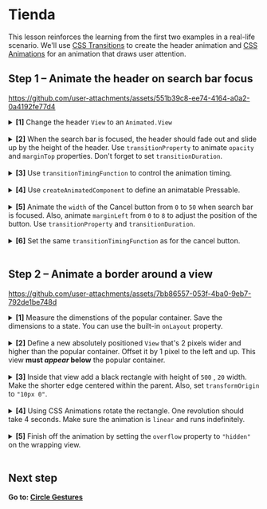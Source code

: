 # Tienda

This lesson reinforces the learning from the first two examples in a real-life scenario. We'll use [CSS Transitions](https://docs.swmansion.com/react-native-reanimated/docs/next/category/css-transitions) to create the header animation and [CSS Animations](https://docs.swmansion.com/react-native-reanimated/docs/next/category/css-animations) for an animation that draws user attention.

## Step 1 – Animate the header on search bar focus


https://github.com/user-attachments/assets/551b39c8-ee74-4164-a0a2-0a4192fe77d4



<details>
<summary>
  <b>[1]</b> Change the header <code>View</code> to an <code>Animated.View</code>
</summary>

<br/>

```jsx
import Animated from 'react-native-reanimated';

<Animated.View
  style={styles.header}
  {/* ... */}
>
```

</details>

<br/>

<details>
<summary>
  <b>[2]</b> When the search bar is focused, the header should fade out and slide up by the height of the header. Use <code>transitionProperty</code> to animate <code>opacity</code> and <code>marginTop</code> properties. Don't forget to set <code>transitionDuration</code>.
</summary>

<br/>

```jsx
<Animated.View
  style={[
    styles.header,
    {
      transitionProperty: ["opacity", "marginTop"],
      transitionDuration: 200,
      opacity: isFocused ? 0 : 1,
      marginTop: isFocused && headerHeight ? -headerHeight : 0,
    },
  ]}
  {/* ... */}
>
```

</details>

<br/>

<details>
<summary>
  <b>[3]</b> Use <code>transitionTimingFunction</code> to control the animation timing.
</summary>

<br/>

```jsx
<Animated.View
  style={[
    styles.header,
    {
      {/* ... */}
      transitionTimingFunction: "ease-in-out",
    },
  ]}
  {/* ... */}
>
```

</details>

<br/>

<details>
<summary>
  <b>[4]</b> Use <code>createAnimatedComponent</code> to define an animatable Pressable.
</summary>

<br/>

```jsx
const AnimatedPressable = Animated.createAnimatedComponent(Pressable);

function Header() {
  {/*...*/}
  return (
    {/*...*/}
    <AnimatedPressable onPress={handleCancel} style={styles.button}>
  )
}
```

</details>

<br/>

<details>
<summary>
  <b>[5]</b> Animate the <code>width</code> of the Cancel button from <code>0</code> to <code>50</code> when search bar is focused. Also, animate <code>marginLeft</code> from <code>0</code> to <code>8</code> to adjust the position of the button. Use <code>transitionProperty</code> and <code>transitionDuration</code>.
</summary>

<br/>

```jsx
<AnimatedPressable
  {/* ... */}
  style={[
    styles.button,
    {
      transitionProperty: ["width", "marginLeft"],
      transitionDuration: 200,
      transitionTimingFunction: "ease-in-out",
      width: isFocused ? 50 : 0,
      marginLeft: isFocused ? 8 : 0,
    },
  ]}
>
```

</details>

<br/>

<details>
<summary>
  <b>[6]</b> Set the same <code>transitionTimingFunction</code> as for the cancel button.
</summary>

<br/>

```jsx
<AnimatedPressable
  {/* ... */}
  style={[
    styles.button,
    {
      {/*...*/}
      transitionTimingFunction: "ease-in-out",
    },
  ]}
>
```

</details>

<br/>

## Step 2 – Animate a border around a view 


https://github.com/user-attachments/assets/7bb86557-053f-4ba0-9eb7-792de1be748d


<details>
<summary>
  <b>[1]</b> Measure the dimenstions of the popular container. Save the dimensions to a state. You can use the built-in <code>onLayout</code> property. 
</summary>

<br/>

```jsx
function Details() {
  const [dimenstions, setDimensions] = useState({ width: 0, height: 0 });
  return (
    <View style={styles.content}>
      <View
        style={styles.popularContainer}
        onLayout={(event) => setDimensions(event.nativeEvent.layout)}
      >
      {/* ... */}
  )
}
```

</details>

<br/>

<details>
<summary>
  <b>[2]</b> Define a new absolutely positioned <code>View</code> that's 2 pixels wider and higher than the popular container. Offset it by 1 pixel to the left and up. This view <b>must <i>appear</i> below</b> the popular container.
</summary>

<br/>

![image](https://github.com/user-attachments/assets/b2b3f06c-3166-4768-985e-5a907e48dd80)


```jsx
<View style={styles.content}>
  <View
    style={{
      position: "absolute",
      top: -1,
      left: -1,
      width: dimenstions.width + 2,
      height: dimenstions.height + 2,
    }}
  >
  {/* we'll add some more stuff here in a moment :)*/}
  </View>
  <View
    style={styles.popularContainer}
    onLayout={(event) => setDimensions(event.nativeEvent.layout)}
    {/* ... */}

```

</details>

<br/>

<details>
<summary>
  <b>[3]</b> Inside that view add a black rectangle with height of <code>500</code> , <code>20</code> width. Make the shorter edge centered within the parent. Also, set <code>transformOrigin</code> to <code>"10px 0"</code>.
</summary>

<br/>

![centered-rectangle](https://github.com/user-attachments/assets/be532bd0-1cb7-49e3-b89f-f161c030a111)


```jsx
<View
  style={{
    {/* ... */}
    alignItems: "center",
  }}
>
  <View
    style={{
      width: 20,
      height: 500,
      backgroundColor: "#0f172a",
      top: dimenstions.height / 2,
      transformOrigin: "10px 0",
    }}
  />
</View>
```

</details>

<br/>

<details>
<summary>
  <b>[4]</b> Using CSS Animations rotate the rectangle. One revolution should take 4 seconds. Make sure the animation is <code>linear</code> and runs indefinitely.
</summary>

<br/>

```jsx
<View
  style={{
    {/* ... */}
  }}
>
  <Animated.View
    style={{
      {/* ... */}
      animationName: {
        "0%": { transform: [{ rotateZ: "0deg" }] },
        "100%": { transform: [{ rotateZ: "360deg" }] },
      },
      animationDuration: "4s",
      animationTimingFunction: "linear",
      animationIterationCount: "infinite",
    }}
  />
</View>
```

</details>

<br/>

<details>
<summary>
  <b>[5]</b> Finish off the animation by setting the <code>overflow</code> property to <code>"hidden"</code> on the wrapping view.
</summary>

<br/>

```jsx
<View
  style={{
    {/* ... */}
    overflow: "hidden",
  }}
>
  <Animated.View
    style={{
      {/* ... */}
    }}
  />
</View>
```

</details>

<br/>


## Next step

**Go to: [Circle Gestures](../4_CircleGestures/)**
